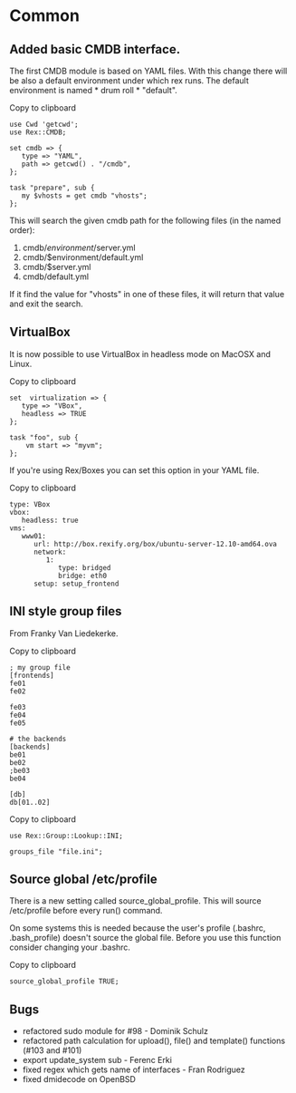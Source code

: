 Common
======

Added basic CMDB interface.
---------------------------

The first CMDB module is based on YAML files. With this change there will be also a default environment under which rex runs. The default environment is named \* drum roll \* "default".

Copy to clipboard

    use Cwd 'getcwd';
    use Rex::CMDB;

    set cmdb => {
       type => "YAML",
       path => getcwd() . "/cmdb",
    };

    task "prepare", sub {
       my $vhosts = get cmdb "vhosts";
    };

This will search the given cmdb path for the following files (in the named order):

1.  cmdb/$environment/$server.yml
2.  cmdb/$environment/default.yml
3.  cmdb/$server.yml
4.  cmdb/default.yml

If it find the value for "vhosts" in one of these files, it will return that value and exit the search.

VirtualBox
----------

It is now possible to use VirtualBox in headless mode on MacOSX and Linux.

Copy to clipboard

    set  virtualization => { 
       type => "VBox",
       headless => TRUE
    };

    task "foo", sub {
        vm start => "myvm";
    };

If you're using Rex/Boxes you can set this option in your YAML file.

Copy to clipboard

    type: VBox
    vbox:
       headless: true
    vms:
       www01:
          url: http://box.rexify.org/box/ubuntu-server-12.10-amd64.ova
          network:
             1:
                type: bridged
                bridge: eth0
          setup: setup_frontend

INI style group files
---------------------

From Franky Van Liedekerke.

Copy to clipboard

    ; my group file
    [frontends]
    fe01
    fe02

    fe03
    fe04
    fe05

    # the backends
    [backends]
    be01
    be02
    ;be03
    be04

    [db]
    db[01..02]

Copy to clipboard

    use Rex::Group::Lookup::INI;

    groups_file "file.ini";

Source global /etc/profile
--------------------------

There is a new setting called source\_global\_profile. This will source /etc/profile before every run() command.

On some systems this is needed because the user's profile (.bashrc, .bash\_profile) doesn't source the global file. Before you use this function consider changing your .bashrc.

Copy to clipboard

    source_global_profile TRUE;

Bugs
----

-   refactored sudo module for \#98 - Dominik Schulz
-   refactored path calculation for upload(), file() and template() functions (\#103 and \#101)
-   export update\_system sub - Ferenc Erki
-   fixed regex which gets name of interfaces - Fran Rodriguez
-   fixed dmidecode on OpenBSD

